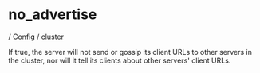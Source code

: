 # no_advertise

/ [Config](../../README.md) / [cluster](../README.md) 

If true, the server will not send or gossip its client URLs to other servers in the cluster, nor
will it tell its clients about other servers' client URLs.

